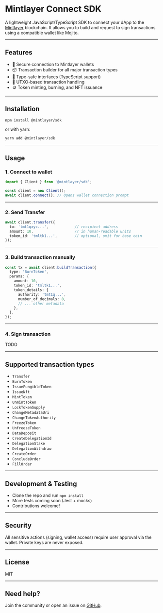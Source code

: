 # Mintlayer Connect SDK

A lightweight JavaScript/TypeScript SDK to connect your dApp to the [Mintlayer](https://www.mintlayer.org/) blockchain. It allows you to build and request to sign transactions using a compatible wallet like Mojito.

---

## Features

* 🔐 Secure connection to Mintlayer wallets
* 📦 Transaction builder for all major transaction types
* 🧮 Type-safe interfaces (TypeScript support)
* 🔄 UTXO-based transaction handling
* 🪙 Token minting, burning, and NFT issuance

---

## Installation

```bash
npm install @mintlayer/sdk
```

or with yarn:

```bash
yarn add @mintlayer/sdk
```

---

## Usage

### 1. Connect to wallet

```ts
import { Client } from '@mintlayer/sdk';

const client = new Client();
await client.connect(); // Opens wallet connection prompt
```

---

### 2. Send Transfer

```ts
await client.transfer({
  to: 'tmt1qxyz...',            // recipient address
  amount: 10,                   // in human-readable units
  token_id: 'tmltk1...',        // optional, omit for base coin
});
```

---

### 3. Build transaction manually

```ts
const tx = await client.buildTransaction({
  type: 'BurnToken',
  params: {
    amount: 10,
    token_id: 'tmltk1...',
    token_details: {
      authority: 'tmt1q...',
      number_of_decimals: 8,
      // ... other metadata
    },
  },
});
```

---

### 4. Sign transaction

TODO

---

## Supported transaction types

* `Transfer`
* `BurnToken`
* `IssueFungibleToken`
* `IssueNft`
* `MintToken`
* `UnmintToken`
* `LockTokenSupply`
* `ChangeMetadataUri`
* `ChangeTokenAuthority`
* `FreezeToken`
* `UnfreezeToken`
* `DataDeposit`
* `CreateDelegationId`
* `DelegationStake`
* `DelegationWithdraw`
* `CreateOrder`
* `ConcludeOrder`
* `FillOrder`

---

## Development & Testing

* Clone the repo and run `npm install`
* More tests coming soon (Jest + mocks)
* Contributions welcome!

---

## Security

All sensitive actions (signing, wallet access) require user approval via the wallet. Private keys are never exposed.

---

## License

MIT

---

## Need help?

Join the community or open an issue on [GitHub](https://github.com/mintlayer/mintlayer-connect-sdk).
